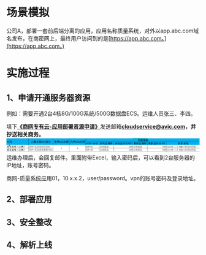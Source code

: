 # 场景模拟

公司A，部署一套前后端分离的应用，应用名称质量系统，对外以app.abc.com域名发布，在商密网上，最终用户访问到的是[https://app.abc.com。](https://app.abc.com。)

# 实施过程

## 1、申请开通服务器资源

例如：需要开通2台4核8G/100G系统/500G数据盘ECS。运维人员张三、李四。

填下[**《商网专有云-应用部署资源申请》**](/assets/xxxx系统-商网专有云-应用部署资源申请-V3.0.xlsx)发送邮箱**cloudservice@avic.com，并抄送相关商务。**![](/assets/示例2.png)运维办理后，会回复邮件。里面附带Excel，输入密码后，可以看到2台服务器的IP地址，账号密码。

商网-质量系统应用01，10.x.x.2，user/password。vpn的账号密码及登录地址。

## 2、部署应用

## 3、安全整改

## 4、解析上线



